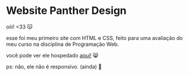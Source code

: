 # Website Panther Design

oiii! <33 😽

esse foi meu primeiro site com HTML e CSS, feito para uma avaliação do meu curso na disciplina de Programação Web.

você pode ver ele hospedado [aqui!](https://lupilipa.github.io/panther-design/) 😸

ps: não, ele não é responsivo. (ainda) 🤞
